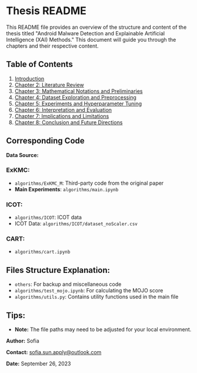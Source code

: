 # Thesis README

This README file provides an overview of the structure and content of the thesis titled "Android Malware Detection and Explainable Artificial Intelligence (XAI) Methods." This document will guide you through the chapters and their respective content.

## Table of Contents

1. [Introduction](#introduction)
2. [Chapter 2: Literature Review](#chapter-2-literature-review)
3. [Chapter 3: Mathematical Notations and Preliminaries](#chapter-3-mathematical-notations-and-preliminaries)
4. [Chapter 4: Dataset Exploration and Preprocessing](#chapter-4-dataset-exploration-and-preprocessing)
5. [Chapter 5: Experiments and Hyperparameter Tuning](#chapter-5-experiments-and-hyperparameter-tuning)
6. [Chapter 6: Interpretation and Evaluation](#chapter-6-interpretation-and-evaluation)
7. [Chapter 7: Implications and Limitations](#chapter-7-implications-and-limitations)
8. [Chapter 8: Conclusion and Future Directions](#chapter-8-conclusion-and-future-directions)

## Corresponding Code

**Data Source:**

### ExKMC:

- `algorithms/ExKMC_M`: Third-party code from the original paper
- **Main Experiments**: `algorithms/main.ipynb`

### ICOT:

- `algorithms/ICOT`: ICOT data
- ICOT Data: `algorithms/ICOT/dataset_noScaler.csv`

### CART:

- `algorithms/cart.ipynb`

## Files Structure Explanation:

- `others`: For backup and miscellaneous code
- `algorithms/test_mojo.ipynb`: For calculating the MOJO score
- `algorithms/utils.py`: Contains utility functions used in the main file

## Tips:

- **Note:** The file paths may need to be adjusted for your local environment.

**Author:** Sofia

**Contact:** sofia.sun.apply@outlook.com

**Date:** September 26, 2023
